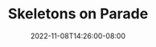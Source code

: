 ---
title: "Skeletons on Parade"
date: 2022-11-08T14:26:00-08:00
description: A group so dedicated we made a website!
backgroundImage: "images/ludo_bg.jpg"
logo: "fa-regular fa-skull fa-2x"
draft: false
---